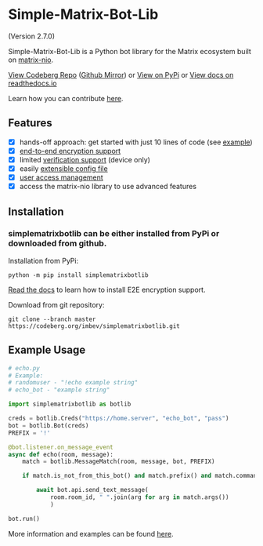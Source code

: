 # Simple-Matrix-Bot-Lib
(Version 2.7.0)

Simple-Matrix-Bot-Lib is a Python bot library for the Matrix ecosystem built on [matrix-nio](https://github.com/poljar/matrix-nio).

[View Codeberg Repo](https://codeberg.org/imbev/simplematrixbotlib) ([Github Mirror](https://github.com/i10b/simplematrixbotlib)) or [View on PyPi](https://pypi.org/project/simplematrixbotlib/) or
[View docs on readthedocs.io](https://simplematrixbotlib.readthedocs.io)

Learn how you can contribute [here](CONTRIBUTING.md).

## Features

- [x] hands-off approach: get started with just 10 lines of code (see [example](#Example-Usage))
- [x] [end-to-end encryption support](https://simplematrixbotlib.readthedocs.io/en/latest/manual/encryption)
- [x] limited [verification support](https://simplematrixbotlib.readthedocs.io/en/latest/manual/encryption#verification) (device only)
- [x] easily [extensible config file](https://simplematrixbotlib.readthedocs.io/en/latest/manual/config/#extending-the-config-class-with-custom-settings)
- [x] [user access management](https://simplematrixbotlib.readthedocs.io/en/latest/manual/config#allowlist)
- [x] access the matrix-nio library to use advanced features

## Installation

### simplematrixbotlib can be either installed from PyPi or downloaded from github.

Installation from PyPi:

```
python -m pip install simplematrixbotlib
```

[Read the docs](https://simple-matrix-bot-lib.readthedocs.io/en/latest/manual.html#e2e-encryption) to learn how to install E2E encryption support.

Download from git repository:

```
git clone --branch master https://codeberg.org/imbev/simplematrixbotlib.git
```



## Example Usage

```python
# echo.py
# Example:
# randomuser - "!echo example string"
# echo_bot - "example string"

import simplematrixbotlib as botlib

creds = botlib.Creds("https://home.server", "echo_bot", "pass")
bot = botlib.Bot(creds)
PREFIX = '!'

@bot.listener.on_message_event
async def echo(room, message):
    match = botlib.MessageMatch(room, message, bot, PREFIX)

    if match.is_not_from_this_bot() and match.prefix() and match.command("echo"):

        await bot.api.send_text_message(
            room.room_id, " ".join(arg for arg in match.args())
            )

bot.run()
```

More information and examples can be found [here](https://simple-matrix-bot-lib.readthedocs.io/en/latest/).
